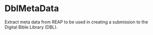 DblMetaData
===========
Extract meta data from REAP to be used in creating a submission to the Digital Bible Library (DBL).
